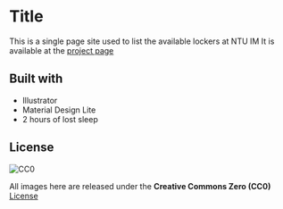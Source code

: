 # Title
This is a single page site used to list the available lockers at NTU IM
It is available at the [project page](https://arccy.github.io/lockers)

## Built with
* Illustrator
* Material Design Lite
* 2 hours of lost sleep

## License
![CC0](http://i.creativecommons.org/p/zero/1.0/88x31.png)

All images here are released under the **Creative Commons Zero (CC0)** [License](https://creativecommons.org/publicdomain/zero/1.0/)
